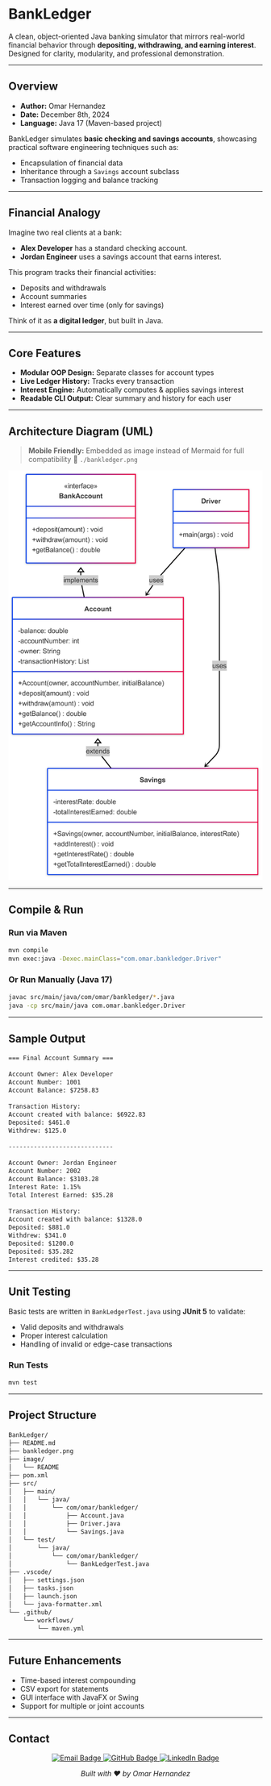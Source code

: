 # BankLedger

A clean, object-oriented Java banking simulator that mirrors real-world financial behavior through **depositing, withdrawing, and earning interest**. Designed for clarity, modularity, and professional demonstration.

---

## Overview

- **Author:** Omar Hernandez
- **Date:** December 8th, 2024
- **Language:** Java 17 (Maven-based project)

BankLedger simulates **basic checking and savings accounts**, showcasing practical software engineering techniques such as:

- Encapsulation of financial data
- Inheritance through a `Savings` account subclass
- Transaction logging and balance tracking

---

## Financial Analogy

Imagine two real clients at a bank:

- **Alex Developer** has a standard checking account.
- **Jordan Engineer** uses a savings account that earns interest.

This program tracks their financial activities:

- Deposits and withdrawals
- Account summaries
- Interest earned over time (only for savings)

Think of it as **a digital ledger**, but built in Java.

---

## Core Features

- **Modular OOP Design:** Separate classes for account types
- **Live Ledger History:** Tracks every transaction
- **Interest Engine:** Automatically computes & applies savings interest
- **Readable CLI Output:** Clear summary and history for each user

---

## Architecture Diagram (UML)

> **Mobile Friendly:** Embedded as image instead of Mermaid for full compatibility
> 📂 `./bankledger.png`

![BankLedger UML Diagram](./bankledger.png)

---

## Compile & Run

### Run via Maven

```bash
mvn compile
mvn exec:java -Dexec.mainClass="com.omar.bankledger.Driver"
```

### Or Run Manually (Java 17)

```bash
javac src/main/java/com/omar/bankledger/*.java
java -cp src/main/java com.omar.bankledger.Driver
```

---

## Sample Output

```
=== Final Account Summary ===

Account Owner: Alex Developer
Account Number: 1001
Account Balance: $7258.83

Transaction History:
Account created with balance: $6922.83
Deposited: $461.0
Withdrew: $125.0

-----------------------------

Account Owner: Jordan Engineer
Account Number: 2002
Account Balance: $3103.28
Interest Rate: 1.15%
Total Interest Earned: $35.28

Transaction History:
Account created with balance: $1328.0
Deposited: $881.0
Withdrew: $341.0
Deposited: $1200.0
Deposited: $35.282
Interest credited: $35.28
```

---

## Unit Testing

Basic tests are written in `BankLedgerTest.java` using **JUnit 5** to validate:

- Valid deposits and withdrawals
- Proper interest calculation
- Handling of invalid or edge-case transactions

### Run Tests

```bash
mvn test
```

---

## Project Structure

```
BankLedger/
├── README.md
├── bankledger.png
├── image/
│   └── README
├── pom.xml
├── src/
│   ├── main/
│   │   └── java/
│   │       └── com/omar/bankledger/
│   │           ├── Account.java
│   │           ├── Driver.java
│   │           └── Savings.java
│   └── test/
│       └── java/
│           └── com/omar/bankledger/
│               └── BankLedgerTest.java
├── .vscode/
│   ├── settings.json
│   ├── tasks.json
│   ├── launch.json
│   └── java-formatter.xml
└── .github/
    └── workflows/
        └── maven.yml
```

---

## Future Enhancements

- Time-based interest compounding
- CSV export for statements
- GUI interface with JavaFX or Swing
- Support for multiple or joint accounts

---


## Contact

<p align="center">
  <a href="mailto:ohern@bu.edu">
    <img src="https://img.shields.io/badge/Email-ohern@bu.edu-D14836?style=flat-square&logo=gmail&logoColor=white" alt="Email Badge"/>
  </a>
  <a href="https://github.com/oohmxi">
    <img src="https://img.shields.io/badge/GitHub-oohmxi-181717?style=flat-square&logo=github" alt="GitHub Badge"/>
  </a>
  <a href="https://linkedin.com/in/omarhlink">
    <img src="https://img.shields.io/badge/LinkedIn-omarhlink-0077B5?style=flat-square&logo=linkedin" alt="LinkedIn Badge"/>
  </a>
</p>

<p align="center"><em>Built with ❤️ by Omar Hernandez</em></p>
